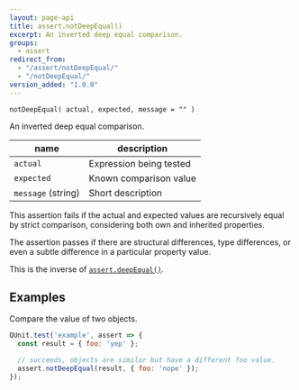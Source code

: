 ```yaml
---
layout: page-api
title: assert.notDeepEqual()
excerpt: An inverted deep equal comparison.
groups:
  - assert
redirect_from:
  - "/assert/notDeepEqual/"
  - "/notDeepEqual/"
version_added: "1.0.0"
---
```


`notDeepEqual( actual, expected, message = "" )`

An inverted deep equal comparison.

| name | description |
|------|-------------|
| `actual` | Expression being tested |
| `expected` | Known comparison value |
| `message` (string) | Short description |

This assertion fails if the actual and expected values are recursively equal by strict comparison, considering both own and inherited properties.

The assertion passes if there are structural differences, type differences, or even a subtle difference in a particular property value.

This is the inverse of [`assert.deepEqual()`](./deepEqual.md).

## Examples

Compare the value of two objects.

```js
QUnit.test('example', assert => {
  const result = { foo: 'yep' };

  // succeeds, objects are similar but have a different foo value.
  assert.notDeepEqual(result, { foo: 'nope' });
});
```
